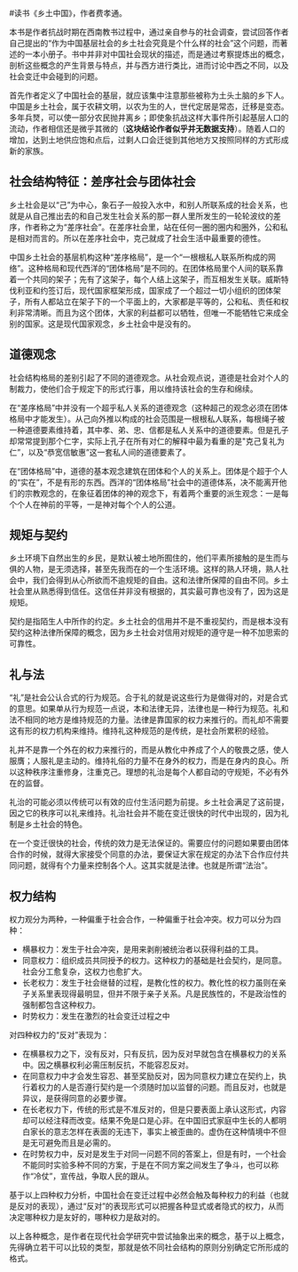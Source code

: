 \#读书《乡土中国》，作者费孝通。

本书是作者抗战时期在西南教书过程中，通过亲自参与的社会调查，尝试回答作者自己提出的“作为中国基层社会的乡土社会究竟是个什么样的社会”这个问题，而著述的一本小册子。书中并非对中国社会现状的描述，而是通过考察提炼出的概念，剖析这些概念的产生背景与特点，并与西方进行类比，进而讨论中西之不同，以及社会变迁中会碰到的问题。

首先作者定义了中国社会的基层，就应该集中注意那些被称为土头土脑的乡下人。中国是乡土社会，属于农耕文明，以农为生的人，世代定居是常态，迁移是变态。多年兵燹，可以使一部分农民抛井离乡；即使象抗战这样大事件所引起基层人口的流动，作者相信还是微乎其微的（**这块结论作者似乎并无数据支持**）。随着人口的增加，达到土地供应饱和点后，过剩人口会迁徙到其他地方又按照同样的方式形成新的家族。

## 社会结构特征：差序社会与团体社会
乡土社会是以“己”为中心，象石子一般投入水中，和别人所联系成的社会关系，也就是从自己推出去的和自己发生社会关系的那一群人里所发生的一轮轮波纹的差序，作者称之为“差序社会”。在差序社会里，站在任何一圈的圈内和圈外，公和私是相对而言的。所以在差序社会中，克己就成了社会生活中最重要的德性。

中国乡土社会的基层机构这种“差序格局”，是一个“一根根私人联系所构成的网络”。这种格局和现代西洋的“团体格局”是不同的。在团体格局里个人间的联系靠着一个共同的架子；先有了这架子，每个人结上这架子，而互相发生关联。威斯特伐利亚和约签订后，现代国家框架形成，国家成了一个超过一切小组织的团体架子，所有人都站立在架子下的一个平面上的，大家都是平等的，公和私、责任和权利非常清晰。而且为这个团体，大家的利益都可以牺牲，但唯一不能牺牲它来成全别的国家。这是现代国家观念，乡土社会中是没有的。

## 道德观念
社会结构格局的差别引起了不同的道德观念。从社会观点说，道德是社会对个人的制裁力，使他们合于规定下的形式行事，用以维持该社会的生存和绵续。

在“差序格局”中并没有一个超乎私人关系的道德观念（这种超己的观念必须在团体格局中才能发生）。从己向外推以构成的社会范围是一根根私人联系，每根绳子被一种道德要素维持着，其中孝、弟、忠、信都是私人关系中的道德要素。但是孔子却常常提到那个仁字，实际上孔子在所有对仁的解释中最为看重的是"克己复礼为仁”，以及“恭宽信敏惠”这一套私人间的道德要素了。

在“团体格局”中，道德的基本观念建筑在团体和个人的关系上。团体是个超于个人的“实在”，不是有形的东西。西洋的“团体格局”社会中的道德体系，决不能离开他们的宗教观念的，在象征着团体的神的观念下，有着两个重要的派生观念：一是每个个人在神前的平等，一是神对每个个人的公道。

## 规矩与契约
乡土环境下自然出生的乡民，是默认被土地所囿住的，他们平素所接触的是生而与俱的人物，是无须选择，甚至先我而在的一个生活环境。这样的熟人环境，熟人社会中，我们会得到从心所欲而不逾规矩的自由。这和法律所保障的自由不同。乡土社会里从熟悉得到信任。这信任并非没有根据的，其实最可靠也没有了，因为这是规矩。

契约是指陌生人中所作的约定。乡土社会的信用并不是不重视契约，而是根本没有契约这种法律所保障的概念，因为乡土社会对信用对规矩的遵守是一种不加思索的可靠性。

## 礼与法
“礼”是社会公认合式的行为规范。合于礼的就是说这些行为是做得对的，对是合式的意思。如果单从行为规范一点说，本和法律无异，法律也是一种行为规范。礼和法不相同的地方是维持规范的力量。法律是靠国家的权力来推行的。而礼却不需要这有形的权力机构来维持。维持礼这种规范的是传统，是社会所累积的经验。

礼并不是靠一个外在的权力来推行的，而是从教化中养成了个人的敬畏之感，使人服膺；人服礼是主动的。维持礼俗的力量不在身外的权力，而是在身内的良心。所以这种秩序注重修身，注重克己。理想的礼治是每个人都自动的守规矩，不必有外在的监督。

礼治的可能必须以传统可以有效的应付生活问题为前提。乡土社会满足了这前提，因之它的秩序可以礼来维持。礼治社会并不能在变迁很快的时代中出现的，因为礼制是乡土社会的特色。

在一个变迁很快的社会，传统的效力是无法保证的。需要应付的问题如果要由团体合作的时候，就得大家接受个同意的办法，要保证大家在规定的办法下合作应付共同问题，就得有个力量来控制各个人。这其实就是法律。也就是所谓“法治”。

## 权力结构
权力观分为两种，一种偏重于社会合作，一种偏重于社会冲突。权力可以分为四种：
 - 横暴权力：发生于社会冲突，是用来剥削被统治者以获得利益的工具。
 - 同意权力：组织成员共同授予的权力。这种权力的基础是社会契约，是同意。社会分工愈复杂，这权力也愈扩大。
 - 长老权力：发生于社会继替的过程，是教化性的权力。教化性的权力虽则在亲子关系里表现得最明显，但并不限于亲子关系。凡是民族性的，不是政治性的强制都包含这种权力。
 - 时势权力：发生在激烈的社会变迁过程之中

对四种权力的“反对”表现为：
 - 在横暴权力之下，没有反对，只有反抗，因为反对早就包含在横暴权力的关系中。因之横暴权利必需压制反抗，不能容忍反对。
 - 在同意权力中才会发生容忍、甚至奖励反对，因为同意权力建立在契约上，执行着权力的人是否遵行契约是一个须随时加以监督的问题。而且反对，也就是异议，是获得同意的必要步骤。
 - 在长老权力下，传统的形式是不准反对的，但是只要表面上承认这形式，内容却可以经注释而改变。结果不免是口是心非。在中国旧式家庭中生长的人都明白家长的意志怎样在表面的无违下，事实上被歪曲的。虚伪在这种情境中不但是无可避免而且是必需的。
 - 在时势权力中，反对是发生于对同一问题不同的答案上，但是有时，一个社会不能同时实验多种不同的方案，于是在不同方案之间发生了争斗，也可以称作“冷仗”，宣传战，争取人民的跟从。

基于以上四种权力分析，中国社会在变迁过程中必然会触及每种权力的利益（也就是反对的表现），通过“反对”的表现形式可以把握各种显式或者隐式的权力，从而决定哪种权力是友好的，哪种权力是敌对的。

以上各种概念，是作者在现代社会学研究中尝试抽象出来的概念，基于以上概念，先得确立若干可以比较的类型，那就是依不同社会结构的原则分别确定它所形成的格式。
